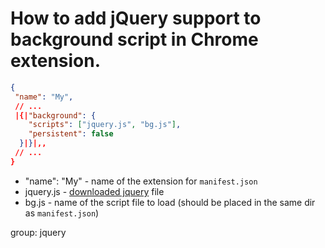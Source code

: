# How to add jQuery support to background script in Chrome extension.

```json
{
 "name": "My",
 // ...
 |{|"background": {
    "scripts": ["jquery.js", "bg.js"],
    "persistent": false
  }|}|,,
 // ...
}
```

- "name": "My" - name of the extension for `manifest.json`
- jquery.js - [downloaded jquery](https://jquery.com/download/) file
- bg.js - name of the script file to load (should be placed in the same dir as `manifest.json`)

group: jquery
